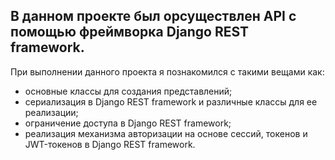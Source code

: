 ## В данном проекте был орсуществлен API с помощью фреймворка Django REST framework.
При выполнении данного проекта я познакомился с такими вещами как:
* основные классы для создания представлений;
* сериализация в Django REST framework и различные классы для ее реализации;
* ограничение доступа в Django REST framework;
* реализация механизма авторизации на основе сессий, токенов и JWT-токенов в Django REST framework.
